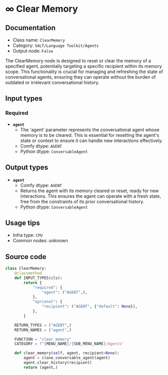 # ∞ Clear Memory
## Documentation
- Class name: `ClearMemory`
- Category: `SALT/Language Toolkit/Agents`
- Output node: `False`

The ClearMemory node is designed to reset or clear the memory of a specified agent, potentially targeting a specific recipient within its memory scope. This functionality is crucial for managing and refreshing the state of conversational agents, ensuring they can operate without the burden of outdated or irrelevant conversational history.
## Input types
### Required
- **`agent`**
    - The 'agent' parameter represents the conversational agent whose memory is to be cleared. This is essential for resetting the agent's state or context to ensure it can handle new interactions effectively.
    - Comfy dtype: `AGENT`
    - Python dtype: `ConversableAgent`
## Output types
- **`agent`**
    - Comfy dtype: `AGENT`
    - Returns the agent with its memory cleared or reset, ready for new interactions. This ensures the agent can operate with a fresh state, free from the constraints of its prior conversational history.
    - Python dtype: `ConversableAgent`
## Usage tips
- Infra type: `CPU`
- Common nodes: unknown


## Source code
```python
class ClearMemory:
	@classmethod
	def INPUT_TYPES(cls):
		return {
			"required": {
				"agent": ("AGENT",),
			},
			"oprional": {
				"recipient": ("AGENT", {"default": None}),
			},
		}

	RETURN_TYPES = ("AGENT",)
	RETURN_NAMES = ("agent",)

	FUNCTION = "clear_memory"
	CATEGORY = f"{MENU_NAME}/{SUB_MENU_NAME}/Agents"

	def clear_memory(self, agent, recipient=None):
		agent = clone_conversable_agent(agent)
		agent.clear_history(recipient)
		return (agent,)

```
